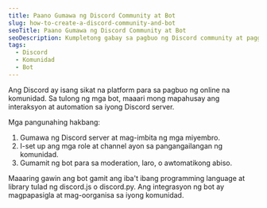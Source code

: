 ```yaml
---
title: Paano Gumawa ng Discord Community at Bot
slug: how-to-create-a-discord-community-and-bot
seoTitle: Paano Gumawa ng Discord Community at Bot
seoDescription: Kumpletong gabay sa pagbuo ng Discord community at paggawa ng bot—interaktibong solusyon para sa negosyo at libangan.
tags:
  - Discord
  - Komunidad
  - Bot
---
```


Ang Discord ay isang sikat na platform para sa pagbuo ng online na komunidad. Sa tulong ng mga bot, maaari mong mapahusay ang interaksyon at automation sa iyong Discord server.

Mga pangunahing hakbang:
1. Gumawa ng Discord server at mag-imbita ng mga miyembro.
2. I-set up ang mga role at channel ayon sa pangangailangan ng komunidad.
3. Gumamit ng bot para sa moderation, laro, o awtomatikong abiso.

Maaaring gawin ang bot gamit ang iba't ibang programming language at library tulad ng discord.js o discord.py. Ang integrasyon ng bot ay magpapasigla at mag-oorganisa sa iyong komunidad.
